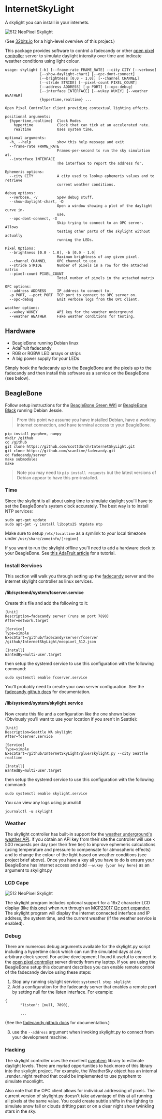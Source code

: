 # InternetSkyLight

A skylight you can install in your internets.

![512 NeoPixel Skylight](demo.gif)

(See [32bits.io](https://32bits.io/#/internet-skylight/) for a high-level overview of this project.)

This package provides software to control a fadecandy or other [open pixel controller](http://openpixelcontrol.org/) server to simulate daylight intensity
over time and indicate weather conditions using light colour.

```
usage: skylight [-h] [--frame-rate FRAME_RATE] --city CITY [--verbose]
                [--show-daylight-chart] [--opc-dont-connect]
                [--brightness [0.0 - 1.0]] [--channel CHANNEL]
                [--stride STRIDE] [--pixel-count PIXEL_COUNT]
                [--address ADDRESS] [-p PORT] [--opc-debug]
                [--interface INTERFACE] [--wukey WUKEY] [--weather WEATHER]
                {hypertime,realtime} ...

Open Pixel Controller client providing contextual lighting effects.

positional arguments:
  {hypertime,realtime}  Clock Modes
    hypertime           Clock that can tick at an accelerated rate.
    realtime            Uses system time.

optional arguments:
  -h, --help            show this help message and exit
  --frame-rate FRAME_RATE
                        Frames-per-second to run the sky simulation at.
  --interface INTERFACE
                        The interface to report the address for.

Ephemeris options:
  --city CITY           A city used to lookup ephemeris values and to retrieve
                        current weather conditions.

debug options:
  --verbose, -v         Spew debug stuff.
  --show-daylight-chart, -D
                        Open a window showing a plot of the daylight curve in-
                        use.
  --opc-dont-connect, -X
                        Skip trying to connect to an OPC server. Allows
                        testing other parts of the skylight without actually
                        running the LEDs.

Pixel Options:
  --brightness [0.0 - 1.0], -b [0.0 - 1.0]
                        Maximum brightness of any given pixel.
  --channel CHANNEL     OPC channel to use.
  --stride STRIDE       Number of pixels in a row for the attached matrix
  --pixel-count PIXEL_COUNT
                        Total number of pixels in the attached matrix

OPC options:
  --address ADDRESS     IP address to connect to.
  -p PORT, --port PORT  TCP port to connect to OPC server on.
  --opc-debug           Emit verbose logs from the OPC client.

weather options:
  --wukey WUKEY         API key for the weather underground
  --weather WEATHER     Fake weather conditions for testing.

```

## Hardware

* BeagleBone running Debian linux
* AdaFruit fadecandy
* RGB or RGBW LED arrays or strips
* A big power supply for your LEDs

Simply hook the fadecandy up to the BeagleBone and the pixels up to the fadecandy
and then install this software as a service on the BeagleBone (see below).

## BeagleBone

Follow setup instructions for the [BeagleBone Green Wifi](https://beagleboard.org/green-wireless/)
or [BeagleBone Black](http://beagleboard.org/black) running Debian Jessie.

> From this point we assume you have installed Debian, have a working internet connection,
> and have terminal access to your BeagleBone.

    pip install pyephem, numpy
    mkdir /github
    cd /github
    git clone https://github.com/scottdarch/InternetSkyLight.git
    git clone https://github.com/scanlime/fadecandy.git
    cd fadecandy/server
    make submodules
    make

> Note you may need to `pip install requests` but the latest versions of
> Debian appear to have this pre-installed.

### Time

Since the skylight is all about using time to simulate daylight you'll have to
set the BeagleBone's system clock accurately. The best way is to install NTP services:

```
sudo apt-get update
sudo apt-get -y install libopts25 ntpdate ntp
```
Make sure to setup `/etc/localtime` as a symlink to your local timezone under `/usr/share/zoneinfo/[region]`

If you want to run the skylight offline you'll need to add a hardware clock to your
BeagleBone. See [this AdaFruit article](https://learn.adafruit.com/adding-a-real-time-clock-to-beaglebone-black/set-rtc-time)
for a tutorial.

### Install Services

This section will walk you through setting up the [fadecandy](https://github.com/scanlime/fadecandy) server and the internet
skylight controller as linux services.

#### /lib/systemd/system/fcserver.service

Create this file and add the following to it:

    [Unit]
    Description=fadecandy server (runs on port 7890)
    After=network.target

    [Service]
    Type=simple
    ExecStart=/github/fadecandy/server/fcserver /github/InternetSkyLight/neopixel_512.json

    [Install]
    WantedBy=multi-user.target

then setup the systemd service to use this configuration with the following command:

    sudo systemctl enable fcserver.service


You'll probably need to create your own server configuration. See the [fadecandy github docs](https://github.com/scanlime/fadecandy/blob/master/doc/fc_server_config.md) for
documentation.

#### /lib/systemd/system/skylight.service

Now create this file and a configuration like the one shown below (Obviously you'll want
to use your location if you aren't in Seattle):

    [Unit]
    Description=Seattle WA skylight
    After=fcserver.service

    [Service]
    Type=simple
    ExecStart=/github/InternetSkyLight/glue/skylight.py --city Seattle realtime

    [Install]
    WantedBy=multi-user.target

then setup the systemd service to use this configuration with the following command:

    sudo systemctl enable skylight.service

You can view any logs using journalctl

```
journalctl -u skylight
```

### Weather

The skylight controller has built-in support for the [weather underground's weather API](https://www.wunderground.com/weather/api). If you obtain an API key from their
site the controller will use < 500 requests per day (per their free tier) to improve
ephemeris calculations (using temperature and pressure to compensate for atmospheric effects)
and to change the colour of the light based on weather conditions (see project brief above).
Once you have a key all you have to do is ensure your BeagleBone has internet access
and add `--wukey {your key here}` as an argument to skylight.py

### LCD Cape

![512 NeoPixel Skylight](lcd_cape.jpg)

The skylight program includes optional support for a 16x2 character LCD display
(like [this one](https://www.adafruit.com/product/181)) when run through an
[MCP23017 i2c port expander](https://www.adafruit.com/product/732). The skylight
program will display the internet connected interface and IP address, the system
time, and the current weather (if the weather service is enabled).

### Debug

There are numerous debug arguments available for the skylight.py script including
a hypertime clock which can run the simulated days at any arbitrary clock speed.
For active development I found it useful to connect to the [open pixel controller](http://openpixelcontrol.org/) server directly from my laptop. If you
are using the BeagleBone setup this document describes you can enable remote control
of the fadecandy device using these steps:

1. Stop any running skylight service: `systemctl stop skylight`
2. Add a configuration for the fadecandy server that enables a remote port by setting null for the listen interface. For example:
```
{
       "listen": [null, 7890],

       ...
```
(See the [fadecandy github docs](https://github.com/scanlime/fadecandy/blob/master/doc/fc_server_config.md) for
documentation.)

3. use the `--address` argument when invoking skylight.py to connect from your development machine.


### Hacking

The skylight controller uses the excellent [pyephem](https://github.com/brandon-rhodes/pyephem)
library to estimate daylight levels. There are myriad opportunities to hack more
of this library into the skylight project. For example, the WeatherSky object has an internal _render_night method that could be implemented to use pyephem to simulate moonlight.

Also note that the OPC client allows for individual addressing of pixels. The current version
of skylight.py doesn't take advantage of this at all running all pixels at the same value. You could create subtle shifts in the lighting to simulate snow fall or clouds drifting past or on a clear night show twinkling stars in the sky.

